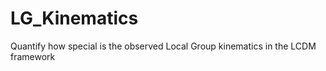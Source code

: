 LG_Kinematics
=============

Quantify how special is the observed Local Group kinematics in the LCDM framework